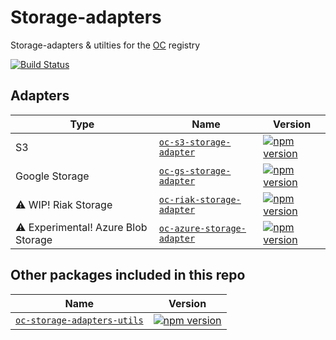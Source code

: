 Storage-adapters
==============

Storage-adapters & utilties for the [OC](https://github.com/opentable/oc) registry

[![Build Status](https://travis-ci.org/opencomponents/storage-adapters.svg?branch=master)](https://travis-ci.org/opencomponents/storage-adapters)

## Adapters

| Type | Name | Version |
|--------|-------|-------|
|S3|[`oc-s3-storage-adapter`](/packages/oc-s3-storage-adapter) | [![npm version](https://badge.fury.io/js/oc-s3-storage-adapter.svg)](http://badge.fury.io/js/oc-s3-storage-adapter) |
|Google Storage|[`oc-gs-storage-adapter`](/packages/oc-gs-storage-adapter) | [![npm version](https://badge.fury.io/js/oc-gs-storage-adapter.svg)](http://badge.fury.io/js/oc-gs-storage-adapter) |
|⚠️ WIP! Riak Storage|[`oc-riak-storage-adapter`](/packages/oc-riak-storage-adapter) | [![npm version](https://badge.fury.io/js/oc-riak-storage-adapter.svg)](http://badge.fury.io/js/oc-riak-storage-adapter) |
|⚠️ Experimental! Azure Blob Storage|[`oc-azure-storage-adapter`](/packages/oc-azure-storage-adapter) | [![npm version](https://badge.fury.io/js/oc-azure-storage-adapter.svg)](http://badge.fury.io/js/oc-azure-storage-adapter) |


## Other packages included in this repo

| Name | Version |
|-------|-------|
|[`oc-storage-adapters-utils`](/packages/oc-storage-adapters-utils) | [![npm version](https://badge.fury.io/js/oc-storage-adapters-utils.svg)](http://badge.fury.io/js/oc-storage-adapters-utils) |
